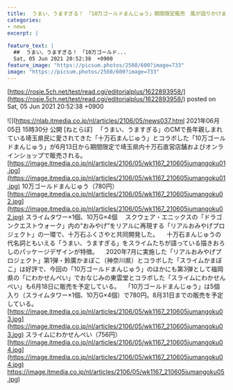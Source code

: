 ```yaml
---
title:  うまい、うますぎる！　「10万ゴールドまんじゅう」期間限定販売　風が語りかけます……  「スライムにわかせんぺい」もあるよ。  
categories:
- news
excerpt: |
  
feature_text: |
  ##  うまい、うますぎる！　「10万ゴールド...
  Sat, 05 Jun 2021 20:52:38  +0900
feature_image: "https://picsum.photos/2560/600?image=733"
image: "https://picsum.photos/2560/600?image=733"
---
```


[https://rosie.5ch.net/test/read.cgi/editorialplus/1622893958/](https://rosie.5ch.net/test/read.cgi/editorialplus/1622893958/)
posted on Sat, 05 Jun 2021 20:52:38  +0900

<!--more-->

![](https://nlab.itmedia.co.jp/nl/articles/2106/05/news037.html 2021年06月05日 15時30分 公開 [ねとらぼ] 　「うまい、うますぎる」のCMで長年親しまれている埼玉県民に愛されてきた「十万石まんじゅう」とコラボした「10万ゴールドまんじゅう」が6月13日から期間限定で埼玉県内十万石直営店舗およびオンラインショップで販売される。 [https://image.itmedia.co.jp/nl/articles/2106/05/wk1167_210605jumangoku01.jpg](https://image.itmedia.co.jp/nl/articles/2106/05/wk1167_210605jumangoku01.jpg) 10万ゴールドまんじゅう（780円） [https://image.itmedia.co.jp/nl/articles/2106/05/wk1167_210605jumangoku02.jpg](https://image.itmedia.co.jp/nl/articles/2106/05/wk1167_210605jumangoku02.jpg) スライムタワー×1個、10万G×4個 　スクウェア・エニックスの「ドラゴンクエストウォーク」内の“おみやげ”をリアルに再現する「リアルおみやげプロジェクト」の一環で、十万石ふくさやと共同開発した。 　十万石まんじゅうの代名詞ともいえる「うまい、うますぎる」をスライムたちが語っている描きおろしのパッケージデザインが特徴。 　2020年7月に実施した「リアルおみやげプロジェクト」第1弾・鈴廣かまぼこ（神奈川県）とコラボした「スライムかまぼこ」は好評で、今回の「10万ゴールドまんじゅう」のほかにも第3弾として福岡県の「にわかせんぺい」でおなじみの東雲堂とコラボした「スライムにわかせんぺい」も6月18日に販売を予定している。 　「10万ゴールドまんじゅう」は5個入り（スライムタワー×1個、10万G×4個）で780円。8月31日までの販売を予定している。 [https://image.itmedia.co.jp/nl/articles/2106/05/wk1167_210605jumangoku03.jpg](https://image.itmedia.co.jp/nl/articles/2106/05/wk1167_210605jumangoku03.jpg) スライムにわかせんぺい（756円） [https://image.itmedia.co.jp/nl/articles/2106/05/wk1167_210605jumangoku04.jpg](https://image.itmedia.co.jp/nl/articles/2106/05/wk1167_210605jumangoku04.jpg) https://image.itmedia.co.jp/nl/articles/2106/05/wk1167_210605jumangoku05.jpg)
